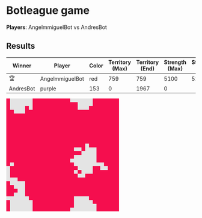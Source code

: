 # Botleague game
**Players**: AngelmmiguelBot vs AndresBot

## Results
Winner | Player | Color | Territory (Max) | Territory (End) | Strength (Max) | Strength (End)
--- | --- | --- | --- | --- | --- | ---
🏆 | AngelmmiguelBot | red | 759 | 759 | 5100 | 5100
 | AndresBot | purple | 153 | 0 | 1967 | 0

![Map at the last frame](./images/game-1488299121.png)